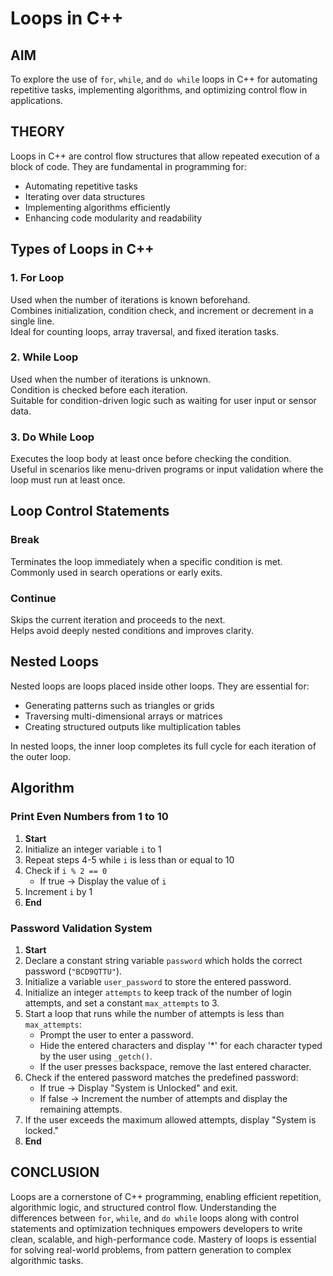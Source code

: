 # Loops in C++

## AIM  
To explore the use of `for`, `while`, and `do while` loops in C++ for automating repetitive tasks, implementing algorithms, and optimizing control flow in applications.

## THEORY

Loops in C++ are control flow structures that allow repeated execution of a block of code. They are fundamental in programming for:

- Automating repetitive tasks  
- Iterating over data structures  
- Implementing algorithms efficiently  
- Enhancing code modularity and readability  

## Types of Loops in C++

### 1. **For Loop**
Used when the number of iterations is known beforehand.  
Combines initialization, condition check, and increment or decrement in a single line.  
Ideal for counting loops, array traversal, and fixed iteration tasks.

### 2. **While Loop**
Used when the number of iterations is unknown.  
Condition is checked before each iteration.  
Suitable for condition-driven logic such as waiting for user input or sensor data.

### 3. **Do While Loop**
Executes the loop body at least once before checking the condition.  
Useful in scenarios like menu-driven programs or input validation where the loop must run at least once.

## Loop Control Statements

### **Break**
Terminates the loop immediately when a specific condition is met.  
Commonly used in search operations or early exits.

### **Continue**
Skips the current iteration and proceeds to the next.  
Helps avoid deeply nested conditions and improves clarity.

## Nested Loops

Nested loops are loops placed inside other loops. They are essential for:

- Generating patterns such as triangles or grids  
- Traversing multi-dimensional arrays or matrices  
- Creating structured outputs like multiplication tables  

In nested loops, the inner loop completes its full cycle for each iteration of the outer loop.

## Algorithm

### Print Even Numbers from 1 to 10

1. **Start**  
2. Initialize an integer variable `i` to 1  
3. Repeat steps 4-5 while `i` is less than or equal to 10  
4. Check if `i % 2 == 0`  
   - If true → Display the value of `i`  
5. Increment `i` by 1  
6. **End**

### Password Validation System

1. **Start**
2. Declare a constant string variable `password` which holds the correct password (`"BCD9QTTU"`).
3. Initialize a variable `user_password` to store the entered password.
4. Initialize an integer `attempts` to keep track of the number of login attempts, and set a constant `max_attempts` to 3.
5. Start a loop that runs while the number of attempts is less than `max_attempts`:
   - Prompt the user to enter a password.
   - Hide the entered characters and display '*' for each character typed by the user using `_getch()`.
   - If the user presses backspace, remove the last entered character.
6. Check if the entered password matches the predefined password:
   - If true → Display "System is Unlocked" and exit.
   - If false → Increment the number of attempts and display the remaining attempts.
7. If the user exceeds the maximum allowed attempts, display "System is locked."
8. **End**


## CONCLUSION

Loops are a cornerstone of C++ programming, enabling efficient repetition, algorithmic logic, and structured control flow. Understanding the differences between `for`, `while`, and `do while` loops along with control statements and optimization techniques empowers developers to write clean, scalable, and high-performance code. Mastery of loops is essential for solving real-world problems, from pattern generation to complex algorithmic tasks.
